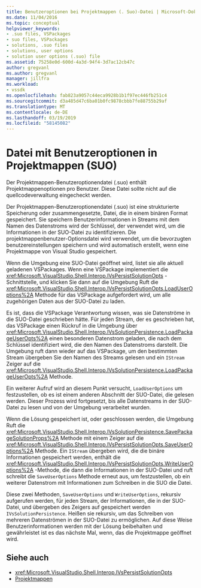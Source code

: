```yaml
---
title: Benutzeroptionen bei Projektmappen (. Suo)-Datei | Microsoft-Dokumentation
ms.date: 11/04/2016
ms.topic: conceptual
helpviewer_keywords:
- .suo files, VSPackages
- suo files, VSPackages
- solutions, .suo files
- solutions, user options
- solution user options (.suo) file
ms.assetid: 75258e0d-600d-4a3d-94f4-3d7ac12cb47c
author: gregvanl
ms.author: gregvanl
manager: jillfra
ms.workload:
- vssdk
ms.openlocfilehash: fab823a9057c44eca9928b1b1f97ec446fb251c4
ms.sourcegitcommit: d3a485d47c6ba01b0fc9878cbbb7fe88755b29af
ms.translationtype: MT
ms.contentlocale: de-DE
ms.lasthandoff: 03/19/2019
ms.locfileid: "58145082"
---
```

# <a name="solution-user-options-suo-file"></a>Datei mit Benutzeroptionen in Projektmappen (SUO)
Der Projektmappen-Benutzeroptionendatei (.suo) enthält Projektmappenoptionen pro Benutzer. Diese Datei sollte nicht auf die quellcodeverwaltung eingecheckt werden.

 Der Projektmappen-Benutzeroptionendatei (.suo) ist eine strukturierte Speicherung oder zusammengesetzte, Datei, die in einem binären Format gespeichert. Sie speichern Benutzerinformationen in Streams mit dem Namen des Datenstroms wird der Schlüssel, der verwendet wird, um die Informationen in der SUO-Datei zu identifizieren. Die projektmappenbenutzer-Optionsdatei wird verwendet, um die bevorzugten benutzereinstellungen speichern und wird automatisch erstellt, wenn eine Projektmappe von Visual Studio gespeichert.

 Wenn die Umgebung eine SUO-Datei geöffnet wird, listet sie alle aktuell geladenen VSPackages. Wenn eine VSPackage implementiert die <xref:Microsoft.VisualStudio.Shell.Interop.IVsPersistSolutionOpts> -Schnittstelle, und klicken Sie dann auf die Umgebung Ruft die <xref:Microsoft.VisualStudio.Shell.Interop.IVsPersistSolutionOpts.LoadUserOptions%2A> Methode für das VSPackage aufgefordert wird, um alle zugehörigen Daten aus der SUO-Datei zu laden.

 Es ist, dass die VSPackage Verantwortung wissen, was sie Datenströme in die SUO-Datei geschrieben hätte. Für jeden Stream, der es geschrieben hat, das VSPackage einen Rückruf in die Umgebung über <xref:Microsoft.VisualStudio.Shell.Interop.IVsSolutionPersistence.LoadPackageUserOpts%2A> einen besonderen Datenstrom geladen, die nach dem Schlüssel identifiziert wird, die den Namen des Datenstroms darstellt. Die Umgebung ruft dann wieder auf das VSPackage, um den bestimmten Stream übergeben Sie den Namen des Streams gelesen und ein `IStream` Zeiger auf die <xref:Microsoft.VisualStudio.Shell.Interop.IVsSolutionPersistence.LoadPackageUserOpts%2A> Methode.

 Ein weiterer Aufruf wird an diesem Punkt versucht, `LoadUserOptions` um festzustellen, ob es ist einem anderen Abschnitt der SUO-Datei, die gelesen werden. Dieser Prozess wird fortgesetzt, bis alle Datenstreams in der SUO-Datei zu lesen und von der Umgebung verarbeitet wurden.

 Wenn die Lösung gespeichert ist, oder geschlossen werden, die Umgebung Ruft die <xref:Microsoft.VisualStudio.Shell.Interop.IVsSolutionPersistence.SavePackageSolutionProps%2A> Methode mit einem Zeiger auf die <xref:Microsoft.VisualStudio.Shell.Interop.IVsPersistSolutionOpts.SaveUserOptions%2A> Methode. Ein `IStream` übergeben wird, die die binäre Informationen gespeichert werden, enthält die <xref:Microsoft.VisualStudio.Shell.Interop.IVsPersistSolutionOpts.WriteUserOptions%2A> -Methode, die dann die Informationen in der SUO-Datei und ruft schreibt die `SaveUserOptions` Methode erneut aus, um festzustellen, ob ein weiterer Datenstrom mit Informationen zum Schreiben in die SUO die Datei.

 Diese zwei Methoden, `SaveUserOptions` und `WriteUserOptions`, rekursiv aufgerufen werden, für jeden Stream, der Informationen, die in der SUO-Datei, und übergeben des Zeigers auf gespeichert werden `IVsSolutionPersistence`. Heißen sie rekursiv, um das Schreiben von mehreren Datenströmen in der SUO-Datei zu ermöglichen. Auf diese Weise Benutzerinformationen werden mit der Lösung beibehalten und gewährleistet ist es das nächste Mal, wenn, das die Projektmappe geöffnet wird.

## <a name="see-also"></a>Siehe auch
- <xref:Microsoft.VisualStudio.Shell.Interop.IVsPersistSolutionOpts>
- [Projektmappen](../../extensibility/internals/solutions-overview.md)